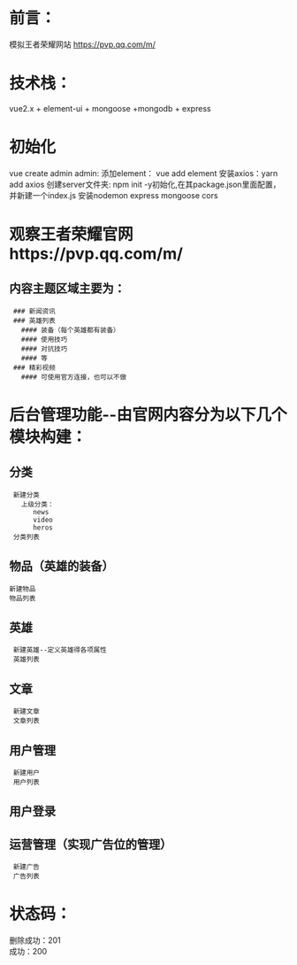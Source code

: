 # 前言：
  模拟王者荣耀网站 https://pvp.qq.com/m/
# 技术栈：
   vue2.x + element-ui + mongoose +mongodb + express
# 初始化
  vue create admin 
  admin:
    添加element： vue add element
    安装axios：yarn add axios
  创建server文件夹:
     npm init -y初始化,在其package.json里面配置，并新建一个index.js
     安装nodemon express mongoose cors
# 观察王者荣耀官网https://pvp.qq.com/m/
  ## 内容主题区域主要为：
     ### 新闻资讯
     ### 英雄列表
       #### 装备（每个英雄都有装备）
       #### 使用技巧
       #### 对抗技巧
       #### 等
     ### 精彩视频
       #### 可使用官方连接，也可以不做
# 后台管理功能--由官网内容分为以下几个模块构建：
  ## 分类
     新建分类
       上级分类：
          news
          video
          heros
     分类列表
  ## 物品（英雄的装备）
    新建物品
    物品列表
  ## 英雄
     新建英雄--定义英雄得各项属性
     英雄列表
  ## 文章
     新建文章
     文章列表
  ## 用户管理
     新建用户
     用户列表
  ## 用户登录

  ## 运营管理（实现广告位的管理）
     新建广告
     广告列表
 # 状态码：
   删除成功：201  
   成功：200   
